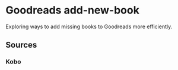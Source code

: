 # Goodreads add-new-book

Exploring ways to add missing books to Goodreads more efficiently.

## Sources

### Kobo